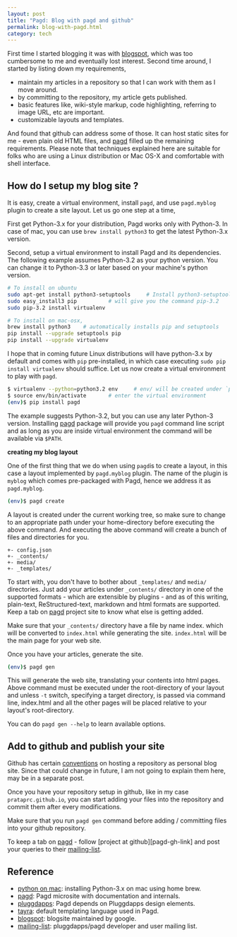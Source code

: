```yaml
---
layout: post
title: "Pagd: Blog with pagd and github"
permalink: blog-with-pagd.html
category: tech
---
```


First time I started blogging it was with [blogspot][blogspot-link], which
was too cumbersome to me and eventually lost interest. Second time around,
I started by listing down my requirements,

- maintain my articles in a repository so that I can work with them as I
  move around.
- by committing to the repository, my article gets published.
- basic features like, wiki-style markup, code highlighting, referring to
  image URL, etc are important.
- customizable layouts and templates.

And found that github can address some of those. It can host static sites for
me - even plain old HTML files, and [pagd][pagd-link] filled up the remaining
requirements. Please note that techniques explained here are suitable for
folks who are using a Linux distribution or Mac OS-X and comfortable with shell
interface.

How do I setup my blog site ?
-----------------------------

It is easy, create a virtual environment, install `pagd`, and use
`pagd.myblog` plugin to create a site layout. Let us go one step at a time,

First get Python-3.x for your distribution, Pagd works only with Python-3. In
case of mac, you can use `brew install python3` to get the latest Python-3.x
version.

Second, setup a virtual environment to install Pagd and its dependencies. The
following example assumes Python-3.2 as your python version. You can change it
to Python-3.3 or later based on your machine's python version.

```bash
# To install on ubuntu
sudo apt-get install python3-setuptools     # Install python3-setuptools
sudo easy_install3 pip          # will give you the command pip-3.2
sudo pip-3.2 install virtualenv

# To install on mac-osx,
brew install python3    # automatically installs pip and setuptools
pip install --upgrade setuptools pip
pip install --upgrade virtualenv
```

I hope that in coming future Linux distributions will have python-3.x by
default and comes with `pip` pre-installed, in which case executing
`sudo pip install virtualenv` should suffice. Let us now create a virtual
environment to play with `pagd`.

```bash
$ virtualenv --python=python3.2 env     # env/ will be created under `pwd`
$ source env/bin/activate       # enter the virtual environment
(env)$ pip install pagd
```

The example suggests Python-3.2, but you can use any later Python-3 version.
Installing [pagd][pagd-link] package will provide you `pagd` command line
script and as long as you are inside virtual environment the command will
be available via `$PATH`.

**creating my blog layout**

One of the first thing that we do when using `pagd`is to create a layout,
in this case a layout implemented by `pagd.myblog` plugin. The name of the
plugin is `myblog` which comes pre-packaged with Pagd, hence we address it as
`pagd.myblog`.

```bash
(env)$ pagd create
```

A layout is created under the current working tree, so make sure to change to
an appropriate path under your home-directory before executing the above
command. And executing the above command will create a bunch of files and
directories for you.

```text
+- config.json
+- _contents/
+- media/
+- _templates/
```

To start with, you don't have to bother about `_templates/` and `media/`
directories. Just add your articles under `_contents/` directory in one of
the supported formats - which are extensible by plugins - and as of
this writing,  plain-text, ReStructured-text, markdown and html formats are
supported. Keep a tab on [pagd][pagd-link] project site to know what else is
getting added.

Make sure that your `_contents/` directory have a file by name index.<format>
which will be converted to `index.html` while generating the site.
`index.html` will be the main page for your web site.

Once you have your articles, generate the site.

```bash
(env)$ pagd gen
```

This will generate the web site, translating your contents into html pages.
Above command must be executed under the root-directory of your layout and
unless `-t` switch, specifying a target directory, is passed via command
line, index.html and all the other pages will be placed relative to your
layout's root-directory.

You can do `pagd gen --help` to learn available options.

Add to github and publish your site
-----------------------------------

Github has certain [conventions](http://pages.github.com/) on hosting a
repository as personal blog site. Since that could change in future, I am not
going to explain them here, may be in a separate post.

Once you have your repository setup in github, like in my case
`prataprc.github.io`, you can start adding your files into the repository
and commit them after every modifications.

Make sure that you run `pagd gen` command before adding / committing files
into your github repository.

To keep a tab on [pagd][pagd-link] - follow [project at github][pagd-gh-link]
and post your queries to their [mailing-list][mailing-link].

Reference
---------
* [python on mac][python-on-mac-link]: installing Python-3.x on mac using home brew.
* [pagd][pagd-link]: Pagd microsite with documentation and internals.
* [pluggdapps][pluggdapps-link]: Pagd depends on Pluggdapps design elements.
* [tayra][tayra-link]: default templating language used in Pagd.
* [blogspot][blogspot-link]: blogsite maintained by google.
* [mailing-list][mailing-link]: pluggdapps/pagd developer and user mailing list.

[pagd-link]: http://pythonhosted.org/pagd
[pluggdapps-link]: https://github.com/prataprc/pluggdapps
[tayra-link]: https://github.com/prataprc/tayra
[blogspot-link]: http://www.blogger.com
[mailing-link]: http://groups.google.com/group/pluggdapps
[python-on-mac-link]: https://github.com/Homebrew/homebrew/wiki/Homebrew-and-Python
